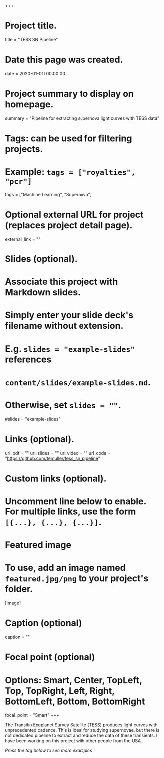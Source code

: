 +++
# Project title.
title = "TESS SN Pipeline"

# Date this page was created.
date = 2020-01-01T00:00:00

# Project summary to display on homepage.
summary = "Pipeline for extracting supernova light curves with TESS data"

# Tags: can be used for filtering projects.
# Example: `tags = ["royalties", "pcr"]`
tags = ["Machine Learning", "Supernova"]

# Optional external URL for project (replaces project detail page).
external_link = ""

# Slides (optional).
#   Associate this project with Markdown slides.
#   Simply enter your slide deck's filename without extension.
#   E.g. `slides = "example-slides"` references 
#   `content/slides/example-slides.md`.
#   Otherwise, set `slides = ""`.
#slides = "example-slides"

# Links (optional).
url_pdf = ""
url_slides = ""
url_video = ""
url_code = "https://github.com/temuller/tess_sn_pipeline"

# Custom links (optional).
#   Uncomment line below to enable. For multiple links, use the form `[{...}, {...}, {...}]`.


# Featured image
# To use, add an image named `featured.jpg/png` to your project's folder. 
[image]
  # Caption (optional)
  caption = ""
  
  # Focal point (optional)
  # Options: Smart, Center, TopLeft, Top, TopRight, Left, Right, BottomLeft, Bottom, BottomRight
  focal_point = "Smart"
+++

The Transitin Exoplanet Survey Satellite (TESS) produces light curves with unprecedented cadence. This is ideal for studying supernovae, but there is not dedicated pipeline to extract and reduce the data of these transients. I have been working on this project with other people from the USA.

_Press the tag below to see more examples_
